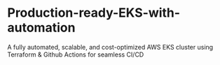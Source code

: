 # Production-ready-EKS-with-automation
A fully automated, scalable, and cost-optimized AWS EKS cluster using Terraform &amp; Github Actions for seamless CI/CD
